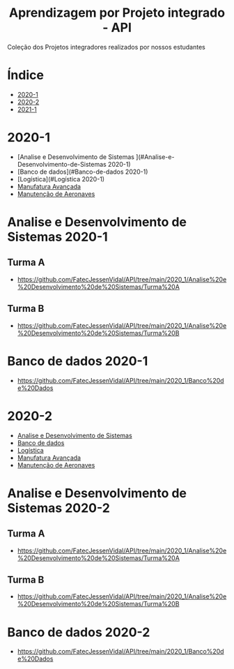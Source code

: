 <h1 align="center"> Aprendizagem por Projeto integrado - API </h1>

Coleção dos Projetos integradores realizados por nossos estudantes

# Índice
* [2020-1](#2020-1)
* [2020-2](#2020-2)
* [2021-1](#2021-1) 

# 2020-1
* [Analise e Desenvolvimento de Sistemas ](#Analise-e-Desenvolvimento-de-Sistemas 2020-1)
* [Banco de dados](#Banco-de-dados 2020-1)
* [Logística](#Logística 2020-1)
* [Manufatura Avançada](#Manufatura-Avançada-2020-1)
* [Manutenção de Aeronaves](#Manutenção-de-Aeronaves-2020-1)


 # Analise e Desenvolvimento de Sistemas 2020-1 

## Turma A 
* https://github.com/FatecJessenVidal/API/tree/main/2020_1/Analise%20e%20Desenvolvimento%20de%20Sistemas/Turma%20A
## Turma B
* https://github.com/FatecJessenVidal/API/tree/main/2020_1/Analise%20e%20Desenvolvimento%20de%20Sistemas/Turma%20B
# Banco de dados 2020-1
* https://github.com/FatecJessenVidal/API/tree/main/2020_1/Banco%20de%20Dados



# 2020-2
* [Analise e Desenvolvimento de Sistemas ](#Analise-e-Desenvolvimento-de-Sistemas-2020-2)
* [Banco de dados](#Banco-de-dados-2020-2)
* [Logística](#Logística-2020-2)
* [Manufatura Avançada](#Manufatura-Avançada-2020-2)
* [Manutenção de Aeronaves](#Manutenção-de-Aeronaves-2020-2)

# Analise e Desenvolvimento de Sistemas 2020-2

## Turma A 
* https://github.com/FatecJessenVidal/API/tree/main/2020_1/Analise%20e%20Desenvolvimento%20de%20Sistemas/Turma%20A
## Turma B
* https://github.com/FatecJessenVidal/API/tree/main/2020_1/Analise%20e%20Desenvolvimento%20de%20Sistemas/Turma%20B
# Banco de dados 2020-2
* https://github.com/FatecJessenVidal/API/tree/main/2020_1/Banco%20de%20Dados
